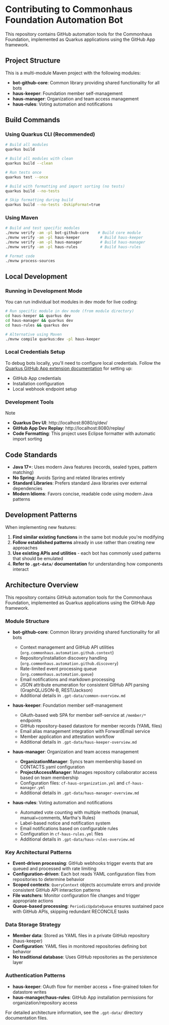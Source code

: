 
# Contributing to Commonhaus Foundation Automation Bot

This repository contains GitHub automation tools for the Commonhaus Foundation, implemented as Quarkus applications using the GitHub App framework.

## Project Structure

This is a multi-module Maven project with the following modules:

- **bot-github-core**: Common library providing shared functionality for all bots
- **haus-keeper**: Foundation member self-management
- **haus-manager**: Organization and team access management  
- **haus-rules**: Voting automation and notifications

## Build Commands

### Using Quarkus CLI (Recommended)

```bash
# Build all modules
quarkus build

# Build all modules with clean
quarkus build --clean

# Run tests once
quarkus test --once

# Build with formatting and import sorting (no tests)
quarkus build --no-tests

# Skip formatting during build
quarkus build --no-tests -DskipFormat=true
```

### Using Maven

```bash
# Build and test specific modules
./mvnw verify -am -pl bot-github-core    # Build core module
./mvnw verify -am -pl haus-keeper         # Build haus-keeper
./mvnw verify -am -pl haus-manager        # Build haus-manager  
./mvnw verify -am -pl haus-rules          # Build haus-rules

# Format code
./mvnw process-sources
```

## Local Development

### Running in Development Mode

You can run individual bot modules in dev mode for live coding:

```bash
# Run specific module in dev mode (from module directory)
cd haus-keeper && quarkus dev
cd haus-manager && quarkus dev  
cd haus-rules && quarkus dev

# Alternative using Maven
./mvnw compile quarkus:dev -pl haus-keeper
```

### Local Credentials Setup

To debug bots locally, you'll need to configure local credentials. Follow the [Quarkus GitHub App extension documentation](https://docs.quarkiverse.io/quarkus-github-app/dev/index.html) for setting up:

- GitHub App credentials
- Installation configuration
- Local webhook endpoint setup

### Development Tools

> [!NOTE]
> - **Quarkus Dev UI**: http://localhost:8080/q/dev/
> - **GitHub App Dev Replay**: http://localhost:8080/replay/
> - **Code Formatting**: This project uses Eclipse formatter with automatic import sorting

## Code Standards

- **Java 17+**: Uses modern Java features (records, sealed types, pattern matching)
- **No Spring**: Avoids Spring and related libraries entirely
- **Standard Libraries**: Prefers standard Java libraries over external dependencies
- **Modern Idioms**: Favors concise, readable code using modern Java patterns

## Development Patterns

When implementing new features:

1. **Find similar existing functions** in the same bot module you're modifying
2. **Follow established patterns** already in use rather than creating new approaches
3. **Use existing APIs and utilities** - each bot has commonly used patterns that should be emulated
4. **Refer to `.gpt-data/` documentation** for understanding how components interact

## Architecture Overview

This repository contains GitHub automation tools for the Commonhaus Foundation, implemented as Quarkus applications using the GitHub App framework.

### Module Structure

- **bot-github-core**: Common library providing shared functionality for all bots
  - Context management and GitHub API utilities (`org.commonhaus.automation.github.context`)
  - Repository/installation discovery handling (`org.commonhaus.automation.github.discovery`) 
  - Rate-limited event processing queue (`org.commonhaus.automation.queue`)
  - Email notifications and markdown processing
  - JSON attribute enumeration for consistent GitHub API parsing (GraphQL/JSON-B, REST/Jackson)
  - Additional details in `.gpt-data/common-overview.md`

- **haus-keeper**: Foundation member self-management
  - OAuth-based web SPA for member self-service at `/member/*` endpoints
  - GitHub repository-based datastore for member records (YAML files)
  - Email alias management integration with ForwardEmail service
  - Member application and attestation workflow
  - Additional details in `.gpt-data/haus-keeper-overview.md`

- **haus-manager**: Organization and team access management  
  - **OrganizationManager**: Syncs team membership based on CONTACTS.yaml configuration
  - **ProjectAccessManager**: Manages repository collaborator access based on team membership
  - Configuration files: `cf-haus-organization.yml` and `cf-haus-manager.yml`
  - Additional details in `.gpt-data/haus-manager-overview.md`

- **haus-rules**: Voting automation and notifications
  - Automated vote counting with multiple methods (manual, manual+comments, Martha's Rules)
  - Label-based notice and notification system
  - Email notifications based on configurable rules
  - Configuration in `cf-haus-rules.yml` files
  - Additional details in `.gpt-data/haus-rules-overview.md`

### Key Architectural Patterns

- **Event-driven processing**: GitHub webhooks trigger events that are queued and processed with rate limiting
- **Configuration-driven**: Each bot reads YAML configuration files from repositories to determine behavior
- **Scoped contexts**: `QueryContext` objects accumulate errors and provide consistent GitHub API interaction patterns
- **File watchers**: Monitor configuration file changes and trigger appropriate actions
- **Queue-based processing**: `PeriodicUpdateQueue` ensures sustained pace with GitHub APIs, skipping redundant RECONCILE tasks

### Data Storage Strategy

- **Member data**: Stored as YAML files in a private GitHub repository (haus-keeper)
- **Configuration**: YAML files in monitored repositories defining bot behavior
- **No traditional database**: Uses GitHub repositories as the persistence layer

### Authentication Patterns

- **haus-keeper**: OAuth flow for member access + fine-grained token for datastore writes
- **haus-manager/haus-rules**: GitHub App installation permissions for organization/repository access

For detailed architecture information, see the `.gpt-data/` directory documentation files.
